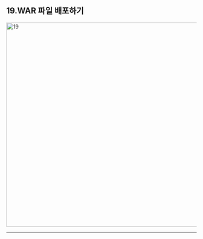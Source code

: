 ## 19.WAR 파일 배포하기

<img width="540" alt="19" src="https://user-images.githubusercontent.com/35681772/63238248-78374000-c280-11e9-8530-66ae2128e1ca.png">

---